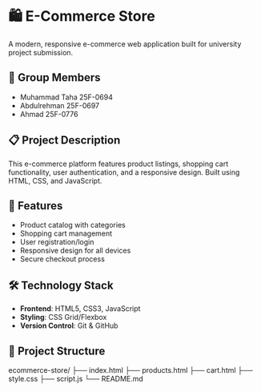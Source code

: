 # 🛍️ E-Commerce Store

A modern, responsive e-commerce web application built for university project submission.

## 👥 Group Members
- Muhammad Taha 25F-0694
- Abdulrehman   25F-0697
- Ahmad         25F-0776
## 📋 Project Description
This e-commerce platform features product listings, shopping cart functionality, user authentication, and a responsive design. Built using HTML, CSS, and JavaScript.

## 🚀 Features
- Product catalog with categories
- Shopping cart management
- User registration/login
- Responsive design for all devices
- Secure checkout process

## 🛠️ Technology Stack
- **Frontend**: HTML5, CSS3, JavaScript
- **Styling**: CSS Grid/Flexbox
- **Version Control**: Git & GitHub

## 📁 Project Structure
ecommerce-store/
├── index.html
├── products.html
├── cart.html
├── style.css
├── script.js
└── README.md